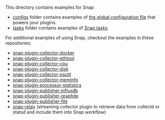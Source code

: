 <!--
http://www.apache.org/licenses/LICENSE-2.0.txt


Copyright 2015 Intel Corporation

Licensed under the Apache License, Version 2.0 (the "License");
you may not use this file except in compliance with the License.
You may obtain a copy of the License at

    http://www.apache.org/licenses/LICENSE-2.0

Unless required by applicable law or agreed to in writing, software
distributed under the License is distributed on an "AS IS" BASIS,
WITHOUT WARRANTIES OR CONDITIONS OF ANY KIND, either express or implied.
See the License for the specific language governing permissions and
limitations under the License.
-->

This directory contains examples for Snap:

* [configs](./configs) folder contains examples of [the global configuration file](../docs/SNAPTELD_CONFIGURATION.md#snapteld-configuration-file) that powers your plugins.
* [tasks](./tasks) folder contains examples of [Snap tasks](../docs/TASKS.md).

For additional examples of using Snap, checkout the examples in these repositories:
 - [snap-plugin-collector-docker](https://github.com/intelsdi-x/snap-plugin-collector-docker)
 - [snap-plugin-collector-ethtool](https://github.com/intelsdi-x/snap-plugin-collector-ethtool)
 - [snap-plugin-collector-cpu](https://github.com/intelsdi-x/snap-plugin-collector-cpu)
 - [snap-plugin-collector-disk](https://github.com/intelsdi-x/snap-plugin-collector-disk)
 - [snap-plugin-collector-psutil](https://github.com/intelsdi-x/snap-plugin-collector-psutil)
 - [snap-plugin-collector-meminfo](https://github.com/intelsdi-x/snap-plugin-collector-meminfo)
 - [snap-plugin-processor-statistics](https://github.com/intelsdi-x/snap-plugin-processor-statistics)
 - [snap-plugin-publisher-influxdb](https://github.com/intelsdi-x/snap-plugin-publisher-influxdb)
 - [snap-plugin-publisher-graphite](https://github.com/intelsdi-x/snap-plugin-publisher-graphite)
 - [snap-plugin-publisher-file](https://github.com/intelsdi-x/snap-plugin-publisher-file)
 - [snap-relay](https://github.com/intelsdi-x/snap-relay) (streaming collector plugin to retrieve data from collectd or statsd and include them into Snap workflow)